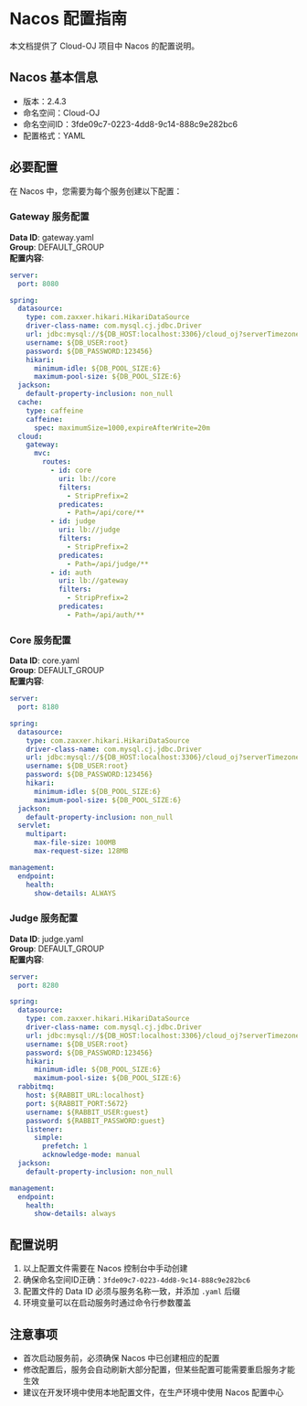 # Nacos 配置指南

本文档提供了 Cloud-OJ 项目中 Nacos 的配置说明。

## Nacos 基本信息

- 版本：2.4.3
- 命名空间：Cloud-OJ
- 命名空间ID：3fde09c7-0223-4dd8-9c14-888c9e282bc6
- 配置格式：YAML

## 必要配置

在 Nacos 中，您需要为每个服务创建以下配置：

### Gateway 服务配置

**Data ID**: gateway.yaml  
**Group**: DEFAULT_GROUP  
**配置内容**:

```yaml
server:
  port: 8080

spring:
  datasource:
    type: com.zaxxer.hikari.HikariDataSource
    driver-class-name: com.mysql.cj.jdbc.Driver
    url: jdbc:mysql://${DB_HOST:localhost:3306}/cloud_oj?serverTimezone=UTC&useSSL=false&allowPublicKeyRetrieval=true
    username: ${DB_USER:root}
    password: ${DB_PASSWORD:123456}
    hikari:
      minimum-idle: ${DB_POOL_SIZE:6}
      maximum-pool-size: ${DB_POOL_SIZE:6}
  jackson:
    default-property-inclusion: non_null
  cache:
    type: caffeine
    caffeine:
      spec: maximumSize=1000,expireAfterWrite=20m
  cloud:
    gateway:
      mvc:
        routes:
          - id: core
            uri: lb://core
            filters:
              - StripPrefix=2
            predicates:
              - Path=/api/core/**
          - id: judge
            uri: lb://judge
            filters:
              - StripPrefix=2
            predicates:
              - Path=/api/judge/**
          - id: auth
            uri: lb://gateway
            filters:
              - StripPrefix=2
            predicates:
              - Path=/api/auth/**
```

### Core 服务配置

**Data ID**: core.yaml  
**Group**: DEFAULT_GROUP  
**配置内容**:

```yaml
server:
  port: 8180

spring:
  datasource:
    type: com.zaxxer.hikari.HikariDataSource
    driver-class-name: com.mysql.cj.jdbc.Driver
    url: jdbc:mysql://${DB_HOST:localhost:3306}/cloud_oj?serverTimezone=UTC&useSSL=false&allowPublicKeyRetrieval=true
    username: ${DB_USER:root}
    password: ${DB_PASSWORD:123456}
    hikari:
      minimum-idle: ${DB_POOL_SIZE:6}
      maximum-pool-size: ${DB_POOL_SIZE:6}
  jackson:
    default-property-inclusion: non_null
  servlet:
    multipart:
      max-file-size: 100MB
      max-request-size: 128MB

management:
  endpoint:
    health:
      show-details: ALWAYS
```

### Judge 服务配置

**Data ID**: judge.yaml  
**Group**: DEFAULT_GROUP  
**配置内容**:

```yaml
server:
  port: 8280

spring:
  datasource:
    type: com.zaxxer.hikari.HikariDataSource
    driver-class-name: com.mysql.cj.jdbc.Driver
    url: jdbc:mysql://${DB_HOST:localhost:3306}/cloud_oj?serverTimezone=UTC&useSSL=false&allowPublicKeyRetrieval=true
    username: ${DB_USER:root}
    password: ${DB_PASSWORD:123456}
    hikari:
      minimum-idle: ${DB_POOL_SIZE:6}
      maximum-pool-size: ${DB_POOL_SIZE:6}
  rabbitmq:
    host: ${RABBIT_URL:localhost}
    port: ${RABBIT_PORT:5672}
    username: ${RABBIT_USER:guest}
    password: ${RABBIT_PASSWORD:guest}
    listener:
      simple:
        prefetch: 1
        acknowledge-mode: manual
  jackson:
    default-property-inclusion: non_null

management:
  endpoint:
    health:
      show-details: always
```

## 配置说明

1. 以上配置文件需要在 Nacos 控制台中手动创建
2. 确保命名空间ID正确：`3fde09c7-0223-4dd8-9c14-888c9e282bc6`
3. 配置文件的 Data ID 必须与服务名称一致，并添加 `.yaml` 后缀
4. 环境变量可以在启动服务时通过命令行参数覆盖

## 注意事项

- 首次启动服务前，必须确保 Nacos 中已创建相应的配置
- 修改配置后，服务会自动刷新大部分配置，但某些配置可能需要重启服务才能生效
- 建议在开发环境中使用本地配置文件，在生产环境中使用 Nacos 配置中心